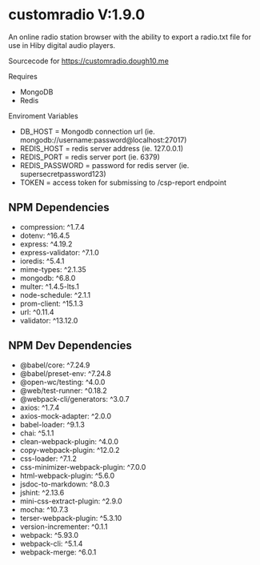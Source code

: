 # customradio V:1.9.0

An online radio station browser with the ability to export a radio.txt file for use in Hiby digital audio players.

Sourcecode for <https://customradio.dough10.me>

Requires

- MongoDB
- Redis

Enviroment Variables

- DB_HOST = Mongodb connection url (ie. mongodb://username:password@localhost:27017)
- REDIS_HOST = redis server address (ie. 127.0.0.1)
- REDIS_PORT = redis server port (ie. 6379)
- REDIS_PASSWORD = password for redis server (ie. supersecretpassword123)
- TOKEN = access token for submissing to /csp-report endpoint



## NPM Dependencies

- compression: ^1.7.4
- dotenv: ^16.4.5
- express: ^4.19.2
- express-validator: ^7.1.0
- ioredis: ^5.4.1
- mime-types: ^2.1.35
- mongodb: ^6.8.0
- multer: ^1.4.5-lts.1
- node-schedule: ^2.1.1
- prom-client: ^15.1.3
- url: ^0.11.4
- validator: ^13.12.0

## NPM Dev Dependencies

- @babel/core: ^7.24.9
- @babel/preset-env: ^7.24.8
- @open-wc/testing: ^4.0.0
- @web/test-runner: ^0.18.2
- @webpack-cli/generators: ^3.0.7
- axios: ^1.7.4
- axios-mock-adapter: ^2.0.0
- babel-loader: ^9.1.3
- chai: ^5.1.1
- clean-webpack-plugin: ^4.0.0
- copy-webpack-plugin: ^12.0.2
- css-loader: ^7.1.2
- css-minimizer-webpack-plugin: ^7.0.0
- html-webpack-plugin: ^5.6.0
- jsdoc-to-markdown: ^8.0.3
- jshint: ^2.13.6
- mini-css-extract-plugin: ^2.9.0
- mocha: ^10.7.3
- terser-webpack-plugin: ^5.3.10
- version-incrementer: ^0.1.1
- webpack: ^5.93.0
- webpack-cli: ^5.1.4
- webpack-merge: ^6.0.1
